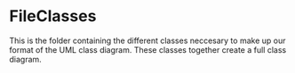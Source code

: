 
# FileClasses
This is the folder containing the different classes neccesary to make up our format of the UML class diagram. These classes together create a full class diagram.
